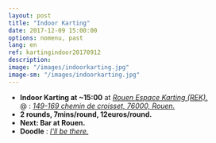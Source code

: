 ```yaml
---
layout: post
title: "Indoor Karting"
date: 2017-12-09 15:00:00
options: nomenu, past
lang: en
ref: kartingindoor20170912
description: 
image: "/images/indoorkarting.jpg"
image-sm: "/images/indoorkarting.jpg"
---
```


<ul>
<li> <h4 style="display: inline;">Indoor Karting at ~15:00</h4> at <a href="http://rouen-espace-karting.fr/"><i>Rouen Espace Karting (REK).</i></a>
  <br>
  @ : <a href="https://goo.gl/maps/udGGMusui212"><i>149-169 chemin de croisset, 76000, Rouen.</i></a></li>

<li><h4 style="display: inline;">2 rounds, 7mins/round,  12euros/round.</h4>
</li>
<li><h4 style="display: inline;">Next: Bar at Rouen.</h4>
</li>
<li>
<h4 style="display: inline;">Doodle</h4> : <a href="https://doodle.com/poll/79dx4ceepah7hc6w"> <i>I'll be there.</i></a>
</li>
</ul>

